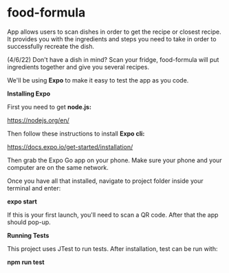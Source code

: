 # food-formula
App allows users to scan dishes in order to get the recipe or closest recipe. It provides you with the ingredients and steps you need to take in order to successfully recreate the dish. 

(4/6/22) Don't have a dish in mind? Scan your fridge, food-formula will put ingredients together and give you several recipes.

We'll be using **Expo** to make it easy to test the app as you code.

**Installing Expo**

First you need to get **node.js:**

https://nodejs.org/en/

Then follow these instructions to install **Expo cli:**

https://docs.expo.io/get-started/installation/

Then grab the Expo Go app on your phone. Make sure your phone and your computer are on the same network.

Once you have all that installed, navigate to project folder inside your terminal and enter:

**expo start**

If this is your first launch, you'll need to scan a QR code. After that the app should pop-up.

**Running Tests**

This project uses JTest to run tests. After installation, test can be run with:

**npm run test**
